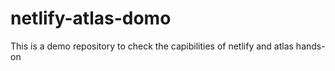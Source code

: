 # netlify-atlas-domo
This is a demo repository to check the capibilities of netlify and atlas hands-on
